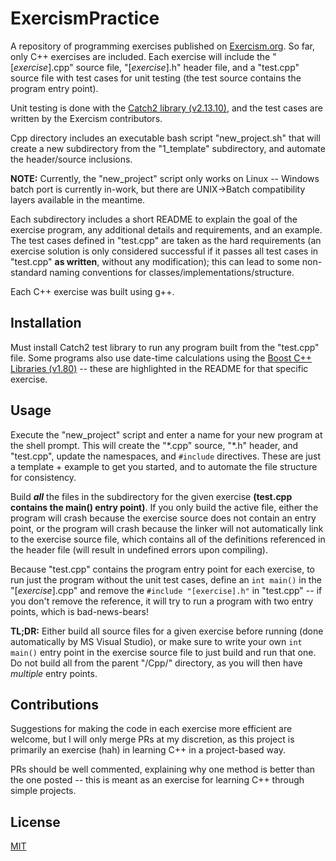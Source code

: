 # ExercismPractice

A repository of programming exercises published on [Exercism.org](https://exercism.org). So far, only C++ exercises are included. Each exercise will include the "[*exercise*].cpp" source file, "[*exercise*].h" header file, and a "test.cpp" source file with test cases for unit testing (the test source contains the program entry point).

Unit testing is done with the [Catch2 library (v2.13.10)](https://github.com/catchorg/Catch2), and the test cases are written by the Exercism contributors.

Cpp directory includes an executable bash script "new\_project.sh" that will create a new subdirectory from the "1\_template" subdirectory, and automate the header/source inclusions.

**NOTE:** Currently, the "new_project" script only works on Linux -- Windows batch port is currently in-work, but there are UNIX->Batch compatibility layers available in the meantime.

Each subdirectory includes a short README to explain the goal of the exercise program, any additional details and requirements, and an example. The test cases defined in "test.cpp" are taken as the hard requirements (an exercise solution is only considered successful if it passes all test cases in "test.cpp" **as written**, without any modification); this can lead to some non-standard naming conventions for classes/implementations/structure.

Each C++ exercise was built using g++.

## Installation

Must install Catch2 test library to run any program built from the "test.cpp" file. Some programs also use date-time calculations using the [Boost C++ Libraries (v1.80)](https://www.boost.org/) -- these are highlighted in the README for that specific exercise.

## Usage

Execute the "new_project" script and enter a name for your new program at the shell prompt. This will create the "\*.cpp" source, "\*.h" header, and "test.cpp", update the namespaces, and `#include` directives. These are just a template + example to get you started, and to automate the file structure for consistency.

Build ***all*** the files in the subdirectory for the given exercise **(test.cpp contains the main() entry point)**. If you only build the active file, either the program will crash because the exercise source does not contain an entry point, or the program will crash because the linker will not automatically link to the exercise source file, which contains all of the definitions referenced in the header file (will result in undefined errors upon compiling).

Because "test.cpp" contains the program entry point for each exercise, to run just the program without the unit test cases, define an `int main()` in the "[*exercise*].cpp" and remove the `#include "[exercise].h"` in "test.cpp" -- if you don't remove the reference, it will try to run a program with two entry points, which is bad-news-bears! 

**TL;DR:** Either build all source files for a given exercise before running (done automatically by MS Visual Studio), or make sure to write your own `int main()` entry point in the exercise source file to just build and run that one. Do not build all from the parent "/Cpp/" directory, as you will then have *multiple* entry points.

## Contributions

Suggestions for making the code in each exercise more efficient are welcome, but I will only merge PRs at my discretion, as this project is primarily an exercise (hah) in learning C++ in a project-based way.

PRs should be well commented, explaining why one method is better than the one posted -- this is meant as an exercise for learning C++ through simple projects.

## License
[MIT](https://choosealicense.com/licenses/mit/)
